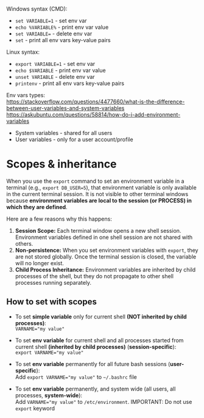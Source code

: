 Windows syntax (CMD):
- `set VARIABLE=1` - set env var
- `echo %VARIABLE%` - print env var value
- `set VARIABLE=` - delete env var
- `set` - print all env vars key-value pairs

Linux syntax:
- `export VARIABLE=1` - set env var
- `echo $VARIABLE` - print env var value
- `unset VARIABLE` - delete env var
- `printenv` - print all env vars key-value pairs

Env vars types:\
https://stackoverflow.com/questions/4477660/what-is-the-difference-between-user-variables-and-system-variables \
https://askubuntu.com/questions/58814/how-do-i-add-environment-variables
- System variables - shared for all users
- User variables - only for a user account/profile

# Scopes & inheritance
When you use the `export` command to set an environment variable in a terminal (e.g., `export DB_USER=5`), that environment variable is only available in the current terminal session. It is not visible to other terminal windows because **environment variables are local to the session (or PROCESS) in which they are defined**.

Here are a few reasons why this happens:

1. **Session Scope:** Each terminal window opens a new shell session. Environment variables defined in one shell session are not shared with others.
2. **Non-persistence:** When you set environment variables with `export`, they are not stored globally. Once the terminal session is closed, the variable will no longer exist.
3. **Child Process Inheritance:** Environment variables are inherited by child processes of the shell, but they do not propagate to other shell processes running separately.

## How to set with scopes
- To set **simple variable** only for current shell **(NOT inherited by child processes)**:\
  `VARNAME="my value"`

- To set **env variable** for current shell and all processes started from current shell **(inherited by child processes)** (**session-specific**):\
  `export VARNAME="my value"`

- To set **env variable** permanently for all future bash sessions (**user-specific**):\
  Add `export VARNAME="my value"` to `~/.bashrc` file

- To set **env variable** permanently, and system wide (all users, all processes, **system-wide**):\
  Add `VARNAME="my value"` to `/etc/environment`. IMPORTANT: Do not use `export` keyword

